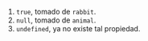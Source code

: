 
1. `true`, tomado de `rabbit`.
2. `null`, tomado de `animal`.
3. `undefined`, ya no existe tal propiedad.
